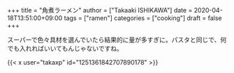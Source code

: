 +++
title = "角煮ラーメン"
author = ["Takaaki ISHIKAWA"]
date = 2020-04-18T13:51:00+09:00
tags = ["ramen"]
categories = ["cooking"]
draft = false
+++

スーパーで色々具材を選んでいたら結果的に量が多すぎに。パスタと同じで、何でも入れればいいてもんじゃないですね。  

{{< x user="takaxp" id="1251361842707890178" >}}
